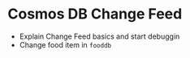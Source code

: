 # Cosmos DB Change Feed

- Explain Change Feed basics and start debuggin
- Change food item in `fooddb`